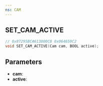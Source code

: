 ```yaml
---
ns: CAM
---
```

## SET_CAM_ACTIVE

```c
// 0x87295BCA613800C8 0x064659C2
void SET_CAM_ACTIVE(Cam cam, BOOL active);
```

## Parameters
* **cam**:
* **active**:
